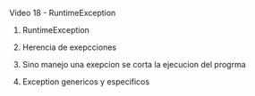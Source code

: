 Video 18 - RuntimeException



1. RuntimeException


2. Herencia de exepcciones 


3. Sino manejo una exepcion se 
corta la ejecucion del progrma  


4. Exception genericos y especificos